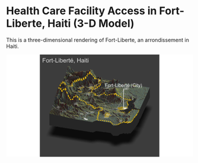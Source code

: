 # Health Care Facility Access in Fort-Liberte, Haiti (3-D Model)

This is a three-dimensional rendering of Fort-Liberte, an arrondissement in Haiti. 

![](fort_liberte_final_render)
